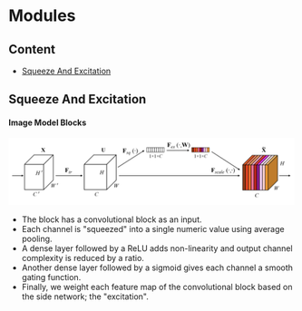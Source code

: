 # Modules

## Content
- [Squeeze And Excitation](Squeeze-And-Excitation)

## Squeeze And Excitation
#### Image Model Blocks
<div align="center">
    <img src="../../images/modules/squeeze_and_excitation.png">
</div>

- The block has a convolutional block as an input.
- Each channel is "squeezed" into a single numeric value using average pooling.
- A dense layer followed by a ReLU adds non-linearity and output channel complexity is reduced by a ratio.
- Another dense layer followed by a sigmoid gives each channel a smooth gating function.
- Finally, we weight each feature map of the convolutional block based on the side network; the "excitation".
